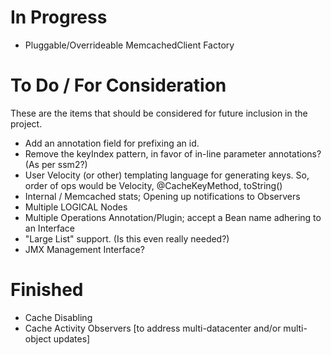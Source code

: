 In Progress
===========
* Pluggable/Overrideable MemcachedClient Factory

To Do / For Consideration
=========================
These are the items that should be considered for future inclusion in the project.

* Add an annotation field for prefixing an id.
* Remove the keyIndex pattern, in favor of in-line parameter annotations? (As per ssm2?)
* User Velocity (or other) templating language for generating keys. So, order of ops would be Velocity, @CacheKeyMethod, toString()
* Internal / Memcached stats; Opening up notifications to Observers
* Multiple LOGICAL Nodes
* Multiple Operations Annotation/Plugin; accept a Bean name adhering to an Interface
* "Large List" support. (Is this even really needed?)
* JMX Management Interface?

Finished
========
* Cache Disabling
* Cache Activity Observers [to address multi-datacenter and/or multi-object updates]
